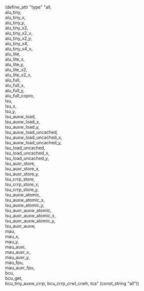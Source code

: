 (define_attr "type"
 "all,\
  alu_tiny,\
  alu_tiny_x,\
  alu_tiny_y,\
  alu_tiny_x2,\
  alu_tiny_x2_x,\
  alu_tiny_x2_y,\
  alu_tiny_x4,\
  alu_tiny_x4_x,\
  alu_lite, \
  alu_lite_x, \
  alu_lite_y, \
  alu_lite_x2,\
  alu_lite_x2_x,\
  alu_full,\
  alu_full_x,\
  alu_full_y,\
  alu_full_copro,\
  lsu,\
  lsu_x, \
  lsu_y, \
  lsu_auxw_load,\
  lsu_auxw_load_x,\
  lsu_auxw_load_y,\
  lsu_auxw_load_uncached,\
  lsu_auxw_load_uncached_x,\
  lsu_auxw_load_uncached_y,\
  lsu_load_uncached,\
  lsu_load_uncached_x,\
  lsu_load_uncached_y,\
  lsu_auxr_store,\
  lsu_auxr_store_x,\
  lsu_auxr_store_y,\
  lsu_crrp_store,\
  lsu_crrp_store_x,\
  lsu_crrp_store_y,\
  lsu_auxw_atomic,\
  lsu_auxw_atomic_x,\
  lsu_auxw_atomic_y,\
  lsu_auxr_auxw_atomic,\
  lsu_auxr_auxw_atomic_x,\
  lsu_auxr_auxw_atomic_y,\
  lsu_auxr_auxw, \
  mau,\
  mau_x,\
  mau_y,\
  mau_auxr, \
  mau_auxr_x, \
  mau_auxr_y, \
  mau_fpu,\
  mau_auxr_fpu,\
  bcu,\
  bcu_get,\
  bcu_tiny_auxw_crrp,
  bcu_crrp_crwl_crwh,
  tca"
  (const_string "all"))

